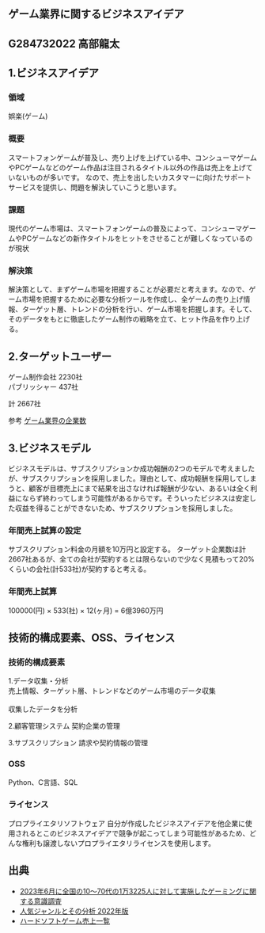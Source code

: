 ## ゲーム業界に関するビジネスアイデア
## G284732022 高部龍太

## 1.ビジネスアイデア
### 領域
娯楽(ゲーム)

### 概要
スマートフォンゲームが普及し、売り上げを上げている中、コンシューマゲームやPCゲームなどのゲーム作品は注目されるタイトル以外の作品は売上を上げていないものが多いです。
なので、売上を出したいカスタマーに向けたサポートサービスを提供し、問題を解決していこうと思います。

### 課題
現代のゲーム市場は、スマートフォンゲームの普及によって、コンシューマゲームやPCゲームなどの新作タイトルをヒットをさせることが難しくなっているのが現状

### 解決策
解決策として、まずゲーム市場を把握することが必要だと考えます。なので、ゲーム市場を把握するために必要な分析ツールを作成し、全ゲームの売り上げ情報、ターゲット層、トレンドの分析を行い、ゲーム市場を把握します。そして、そのデータをもとに徹底したゲーム制作の戦略を立て、ヒット作品を作り上げる。

## 2.ターゲットユーザー

ゲーム制作会社  2230社
<br>パブリッシャー  437社<br>

計 2667社


参考
[ゲーム業界の企業数](https://livecomputing.co.jp/blog/game-biz-strategy/game-industry-map-2022/#:~:text=%E3%82%B2%E3%83%BC%E3%83%A0%E6%A5%AD%E7%95%8C%E3%81%AE%E4%BC%81%E6%A5%AD%E6%95%B0,%E3%81%A7%E3%82%AB%E3%82%A6%E3%83%B3%E3%83%88%E3%81%97%E3%81%A6%E3%81%84%E3%81%BE%E3%81%99%E3%80%82)


## 3.ビジネスモデル
ビジネスモデルは、サブスクリプションか成功報酬の2つのモデルで考えましたが、サブスクリプションを採用しました。理由として、成功報酬を採用してしまうと、顧客が目標売上にまで結果を出さなければ報酬が少ない、あるいは全く利益にならず終わってしまう可能性があるからです。そういったビジネスは安定した収益を得ることができないため、サブスクリプションを採用しました。

### 年間売上試算の設定
サブスクリプション料金の月額を10万円と設定する。
ターゲット企業数は計2667社あるが、全ての会社が契約するとは限らないので少なく見積もって20%くらいの会社(計533社)が契約すると考える。

### 年間売上試算
100000(円) × 533(社) × 12(ヶ月) = 6億3960万円


## 技術的構成要素、OSS、ライセンス
### 技術的構成要素
1.データ収集・分析
  <br>売上情報、ターゲット層、トレンドなどのゲーム市場のデータ収集<br>
  <br>収集したデータを分析<br>

2.顧客管理システム
  契約企業の管理

3.サブスクリプション
  請求や契約情報の管理

### OSS
Python、C言語、SQL

### ライセンス
プロプライエタリソフトウェア
自分が作成したビジネスアイデアを他企業に使用されるとこのビジネスアイデアで競争が起こってしまう可能性があるため、どんな権利も譲渡しないプロプライエタリライセンスを使用します。

## 出典
- [2023年6月に全国の10～70代の1万3225人に対して実施したゲーミングに関する意識調査](https://dime.jp/genre/1621226/#:~:text=%E5%A5%BD%E3%81%8D%E3%81%AA%E3%82%B2%E3%83%BC%E3%83%A0%E3%82%B8%E3%83%A3%E3%83%B3%E3%83%AB%E3%81%AF,%E6%9C%80%E3%82%82%E4%BA%BA%E6%B0%97%E3%81%A759%EF%BC%85&text=%E6%AC%A1%E3%81%84%E3%81%A7%E3%80%8C%E3%83%AD%E3%83%BC%E3%83%AB%E3%83%97%E3%83%AC%E3%82%A4%E3%83%B3%E3%82%B0%E3%82%B2%E3%83%BC%E3%83%A0%EF%BC%8F%E5%A4%9A,%E7%B5%90%E6%9E%9C%E3%81%8C%E5%87%BA%E3%81%A6%E3%81%84%E3%82%8B%E3%80%82)
- [人気ジャンルとその分析 2022年版](https://indiegamesjp.dev/?p=5862#:~:text=%E7%B5%90%E8%AB%96%E3%81%A8%E3%81%97%E3%81%A6%E3%80%81%E7%AB%B6%E4%BA%89%E3%81%8C%E6%BF%80%E3%81%97%E3%81%8F,%E3%83%91%E3%82%BA%E3%83%AB%E3%80%81%E3%83%97%E3%83%A9%E3%83%83%E3%83%88%E3%83%95%E3%82%A9%E3%83%BC%E3%83%A0%E3%81%A8VR%E3%81%A7%E3%81%99%E3%80%82)
- [ハードソフトゲーム売上一覧](https://teitengame.com/)